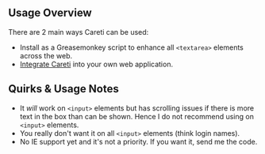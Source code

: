 ## Usage Overview ##

There are 2 main ways Careti can be used:

  * Install as a Greasemonkey script to enhance all `<textarea>` elements across the web.
  * [Integrate Careti](IntegratingCareti.md) into your own web application.

## Quirks & Usage Notes ##

  * It _will_ work on `<input>` elements but has scrolling issues if there is more text in the box than can be shown. Hence I do not recommend using on `<input>` elements.
  * You really don't want it on all `<input>` elements (think login names).
  * No IE support yet and it's not a priority. If you want it, send me the code.
